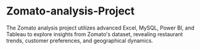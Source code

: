 # Zomato-analysis-Project
 The Zomato analysis project utilizes advanced Excel, MySQL, Power BI, and Tableau to explore insights from Zomato's dataset, revealing restaurant trends, customer preferences, and geographical dynamics.
